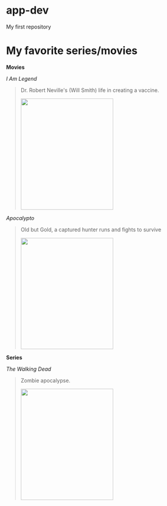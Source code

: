 # app-dev
My first repository
# My favorite series/movies

**Movies**

*I Am Legend*
> Dr. Robert Neville's (Will Smith) life in creating a vaccine.
> 
> <img src="https://github.com/Frraannss/app-dev/assets/152124973/329823c7-2a95-46e4-a355-01e2b313dac5" width="250" height="300" />


*Apocalypto*
> Old  but Gold, a captured hunter runs and fights to survive
>
> <img src="https://github.com/Frraannss/app-dev/assets/152124973/3eee3b08-1612-4a51-883b-bafd9c75b47b" width="250" height="300" />

**Series**

*The Walking Dead*
> Zombie apocalypse.
>
> <img src="https://github.com/Frraannss/app-dev/assets/152124973/157bd64c-7b0a-42ca-a275-2a9771bca2c9" width="250" height="300" />


